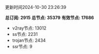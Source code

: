 更新时间2024-10-30 23:26:39

**总订阅: 2915**
**总节点: 35379**
**有效节点: 17686**
- v2ray节点: 13012
- ss节点: 2231
- trojan节点: 2434
- ssr节点: 9
